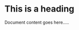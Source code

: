 <!DOCTYPE html>
<html>

<head>
<title> This is document title </title>
</head>

<body>
<h1>This is a heading</h1>
<p>Document content goes here.....</p>
</body>

</html>
